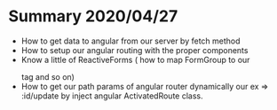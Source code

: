 # Summary 2020/04/27

- How to get data to angular from our server by fetch method
- How to setup our angular routing with the proper components
- Know a little of ReactiveForms ( how to map FormGroup to our <form></form> tag and so on)
- How to get our path params of angular router dynamically our ex => :id/update by inject angular ActivatedRoute class.
